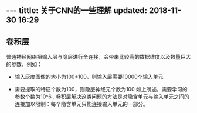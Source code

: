 ﻿﻿﻿﻿---tittle: 关于CNN的一些理解updated: 2018-11-30 16:29---## 卷积层普通神经网络把输入层与隐层进行全连接，会带来比较高的数据维度以及数量巨大的参数，例如：- 输入灰度图像的大小为100*100，则输入层需要10000个输入单元- 需要提取的特征个数为100，则隐层神经元个数为100如上所述，需要学习的参数个数为10^6 .卷积层解决这类问题的方法是对隐含单元与输入单元之间的连接加以限制：每个隐含单元只能连接输入单元的一部分。